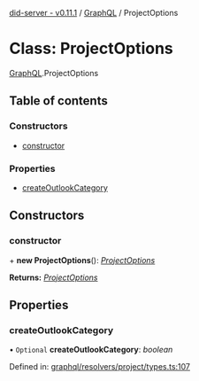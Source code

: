 [did-server - v0.11.1](../README.md) / [GraphQL](../modules/graphql.md) / ProjectOptions

# Class: ProjectOptions

[GraphQL](../modules/graphql.md).ProjectOptions

## Table of contents

### Constructors

- [constructor](graphql.projectoptions.md#constructor)

### Properties

- [createOutlookCategory](graphql.projectoptions.md#createoutlookcategory)

## Constructors

### constructor

\+ **new ProjectOptions**(): [*ProjectOptions*](graphql.projectoptions.md)

**Returns:** [*ProjectOptions*](graphql.projectoptions.md)

## Properties

### createOutlookCategory

• `Optional` **createOutlookCategory**: *boolean*

Defined in: [graphql/resolvers/project/types.ts:107](https://github.com/Puzzlepart/did/blob/dev/server/graphql/resolvers/project/types.ts#L107)
